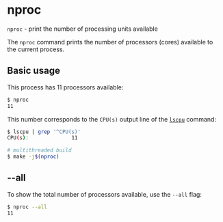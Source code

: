 # nproc

`nproc` - print the number of processing units available

The `nproc` command prints the number of processors (cores) available to the current process.

## Basic usage

This process has 11 processors available:
```bash
$ nproc
11
```

This number corresponds to the `CPU(s)` output line of the [`lscpu`](lscpu.txt) command:
```bash
$ lscpu | grep '^CPU(s)'
CPU(s):              11
```

```bash
# multithreaded build
$ make -j$(nproc)
```

## --all
To show the total number of processors available, use the `--all` flag:

```bash
$ nproc --all
11
```
